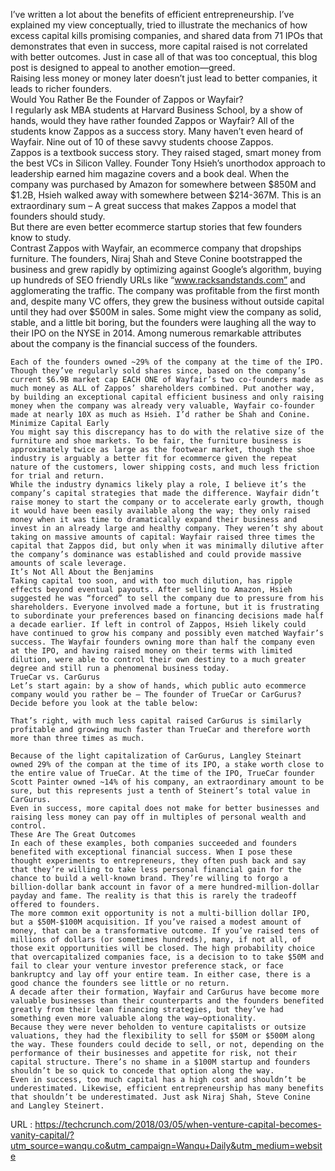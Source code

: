   I’ve written a lot about the benefits of efficient entrepreneurship. I’ve explained my view conceptually, tried to illustrate the mechanics of how excess capital kills promising companies, and shared data from 71 IPOs that demonstrates that even in success, more capital raised is not correlated with better outcomes. Just in case all of that was too conceptual, this blog post is designed to appeal to another emotion—greed.  
    Raising less money or money later doesn’t just lead to better companies, it leads to richer founders.  
    Would You Rather Be the Founder of Zappos or Wayfair?  
    I regularly ask MBA students at Harvard Business School, by a show of hands, would they have rather founded Zappos or Wayfair? All of the students know Zappos as a success story. Many haven’t even heard of Wayfair. Nine out of 10 of these savvy students choose Zappos.  
    Zappos is a textbook success story. They raised staged, smart money from the best VCs in Silicon Valley. Founder Tony Hsieh’s unorthodox approach to leadership earned him magazine covers and a book deal. When the company was purchased by Amazon for somewhere between $850M and $1.2B, Hsieh walked away with somewhere between $214-367M. This is an extraordinary sum – A great success that makes Zappos a model that founders should study.  
    But there are even better ecommerce startup stories that few founders know to study.  
    Contrast Zappos with Wayfair, an ecommerce company that dropships furniture. The founders, Niraj Shah and Steve Conine bootstrapped the business and grew rapidly by optimizing against Google’s algorithm, buying up hundreds of SEO friendly URLs like “www.racksandstands.com” and agglomerating the traffic. The company was profitable from the first month and, despite many VC offers, they grew the business without outside capital until they had over $500M in sales. Some might view the company as solid, stable, and a little bit boring, but the founders were laughing all the way to their IPO on the NYSE in 2014. Among numerous remarkable attributes about the company is the financial success of the founders.  
      
    Each of the founders owned ~29% of the company at the time of the IPO. Though they’ve regularly sold shares since, based on the company’s current $6.9B market cap EACH ONE of Wayfair’s two co-founders made as much money as ALL of Zappos’ shareholders combined. Put another way, by building an exceptional capital efficient business and only raising money when the company was already very valuable, Wayfair co-founder made at nearly 10X as much as Hsieh. I’d rather be Shah and Conine.  
    Minimize Capital Early  
    You might say this discrepancy has to do with the relative size of the furniture and shoe markets. To be fair, the furniture business is approximately twice as large as the footwear market, though the shoe industry is arguably a better fit for ecommerce given the repeat nature of the customers, lower shipping costs, and much less friction for trial and return.  
    While the industry dynamics likely play a role, I believe it’s the company’s capital strategies that made the difference. Wayfair didn’t raise money to start the company or to accelerate early growth, though it would have been easily available along the way; they only raised money when it was time to dramatically expand their business and invest in an already large and healthy company. They weren’t shy about taking on massive amounts of capital: Wayfair raised three times the capital that Zappos did, but only when it was minimally dilutive after the company’s dominance was established and could provide massive amounts of scale leverage.  
    It’s Not All About the Benjamins  
    Taking capital too soon, and with too much dilution, has ripple effects beyond eventual payouts. After selling to Amazon, Hsieh suggested he was “forced” to sell the company due to pressure from his shareholders. Everyone involved made a fortune, but it is frustrating to subordinate your preferences based on financing decisions made half a decade earlier. If left in control of Zappos, Hsieh likely could have continued to grow his company and possibly even matched Wayfair’s success. The Wayfair founders owning more than half the company even at the IPO, and having raised money on their terms with limited dilution, were able to control their own destiny to a much greater degree and still run a phenomenal business today.  
    TrueCar vs. CarGurus  
    Let’s start again: by a show of hands, which public auto ecommerce company would you rather be – The founder of TrueCar or CarGurus? Decide before you look at the table below:  
      
    That’s right, with much less capital raised CarGurus is similarly profitable and growing much faster than TrueCar and therefore worth more than three times as much.  
      
    Because of the light capitalization of CarGurus, Langley Steinart owned 29% of the compan at the time of its IPO, a stake worth close to the entire value of TrueCar. At the time of the IPO, TrueCar founder Scott Painter owned ~14% of his company, an extraordinary amount to be sure, but this represents just a tenth of Steinert’s total value in CarGurus.  
    Even in success, more capital does not make for better businesses and raising less money can pay off in multiples of personal wealth and control.  
    These Are The Great Outcomes  
    In each of these examples, both companies succeeded and founders benefited with exceptional financial success. When I pose these thought experiments to entrepreneurs, they often push back and say that they’re willing to take less personal financial gain for the chance to build a well-known brand. They’re willing to forgo a billion-dollar bank account in favor of a mere hundred-million-dollar payday and fame. The reality is that this is rarely the tradeoff offered to founders.  
    The more common exit opportunity is not a multi-billion dollar IPO, but a $50M-$100M acquisition. If you’ve raised a modest amount of money, that can be a transformative outcome. If you’ve raised tens of millions of dollars (or sometimes hundreds), many, if not all, of those exit opportunities will be closed. The high probability choice that overcapitalized companies face, is a decision to to take $50M and fail to clear your venture investor preference stack, or face bankruptcy and lay off your entire team. In either case, there is a good chance the founders see little or no return.  
    A decade after their formation, Wayfair and CarGurus have become more valuable businesses than their counterparts and the founders benefited greatly from their lean financing strategies, but they’ve had something even more valuable along the way—optionality.  
    Because they were never beholden to venture capitalists or outsize valuations, they had the flexibility to sell for $50M or $500M along the way. These founders could decide to sell, or not, depending on the performance of their businesses and appetite for risk, not their capital structure. There’s no shame in a $100M startup and founders shouldn’t be so quick to concede that option along the way.  
    Even in success, too much capital has a high cost and shouldn’t be underestimated. Likewise, efficient entrepreneurship has many benefits that shouldn’t be underestimated. Just ask Niraj Shah, Steve Conine and Langley Steinert.  
    
  URL : https://techcrunch.com/2018/03/05/when-venture-capital-becomes-vanity-capital/?utm_source=wanqu.co&utm_campaign=Wanqu+Daily&utm_medium=website
